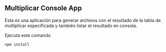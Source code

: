 ## Multiplicar Console App

Esta es una aplicación para generar archivos con el resultado de la tabla de multiplicar especificada y también listar el resultado en consola.

Ejecuta este comando

```
npm install
```